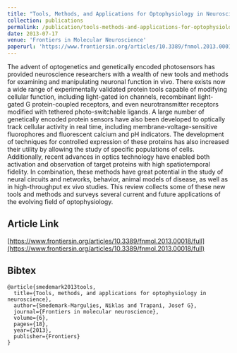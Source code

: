 ```yaml
---
title: "Tools, Methods, and Applications for Optophysiology in Neuroscience"
collection: publications
permalink: /publication/tools-methods-and-applications-for-optophysiology
date: 2013-07-17
venue: 'Frontiers in Molecular Neuroscience'
paperurl: 'https://www.frontiersin.org/articles/10.3389/fnmol.2013.00018/full'
---
```


The advent of optogenetics and genetically encoded photosensors has provided neuroscience researchers with a wealth of new tools and methods for examining and manipulating neuronal function in vivo. There exists now a wide range of experimentally validated protein tools capable of modifying cellular function, including light-gated ion channels, recombinant light-gated G protein-coupled receptors, and even neurotransmitter receptors modified with tethered photo-switchable ligands. A large number of genetically encoded protein sensors have also been developed to optically track cellular activity in real time, including membrane-voltage-sensitive fluorophores and fluorescent calcium and pH indicators. The development of techniques for controlled expression of these proteins has also increased their utility by allowing the study of specific populations of cells. Additionally, recent advances in optics technology have enabled both activation and observation of target proteins with high spatiotemporal fidelity. In combination, these methods have great potential in the study of neural circuits and networks, behavior, animal models of disease, as well as in high-throughput ex vivo studies. This review collects some of these new tools and methods and surveys several current and future applications of the evolving field of optophysiology.

## Article Link

[https://www.frontiersin.org/articles/10.3389/fnmol.2013.00018/full](https://www.frontiersin.org/articles/10.3389/fnmol.2013.00018/full)

## Bibtex

```
@article{smedemark2013tools,
  title={Tools, methods, and applications for optophysiology in neuroscience},
  author={Smedemark-Margulies, Niklas and Trapani, Josef G},
  journal={Frontiers in molecular neuroscience},
  volume={6},
  pages={18},
  year={2013},
  publisher={Frontiers}
}
```
